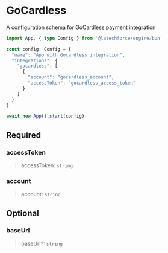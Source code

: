 # GoCardless

A configuration schema for GoCardless payment integration

```ts
import App, { type Config } from '@latechforce/engine/bun'

const config: Config = {
  "name": "App with Gocardless integration",
  "integrations": {
    "gocardless": [
      {
        "account": "gocardless_account",
        "accessToken": "gocardless_access_token"
      }
    ]
  }
}

await new App().start(config)
```
## Required

### accessToken

>accessToken: `string`

### account

>account: `string`

## Optional

### baseUrl

>baseUrl?: `string`

